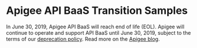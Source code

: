 # Apigee API BaaS Transition Samples

In June 30, 2019, Apigee API BaaS will reach end of life (EOL). Apigee will continue to operate and support API BaaS until June 30, 2019, subject to the terms of our [deprecation policy](https://docs.apigee.com/release/deprecation.html). Read more on the [Apigee blog](https://apigee.com/about/blog/api-technology/were-sunsetting-apigee-api-baas).

